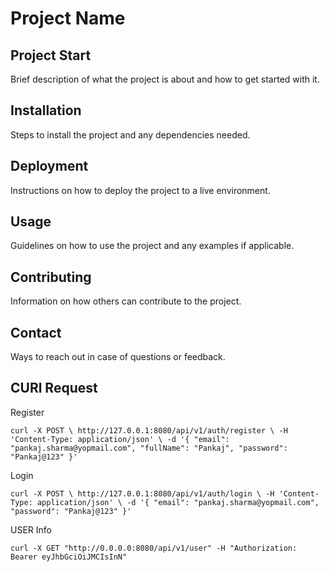 # Project Name

## Project Start
Brief description of what the project is about and how to get started with it.

## Installation
Steps to install the project and any dependencies needed.

## Deployment
Instructions on how to deploy the project to a live environment.

## Usage
Guidelines on how to use the project and any examples if applicable.

## Contributing
Information on how others can contribute to the project.

## Contact
Ways to reach out in case of questions or feedback.


## CURl Request
Register

`curl -X POST \
    http://127.0.0.1:8080/api/v1/auth/register \
    -H 'Content-Type: application/json' \
    -d '{
    "email": "pankaj.sharma@yopmail.com",
    "fullName": "Pankaj",
    "password": "Pankaj@123"
}'`

Login

`curl -X POST \
    http://127.0.0.1:8080/api/v1/auth/login \
    -H 'Content-Type: application/json' \
    -d '{
    "email": "pankaj.sharma@yopmail.com",
    "password": "Pankaj@123"
}'`

USER Info

`curl -X GET "http://0.0.0.0:8080/api/v1/user" -H "Authorization: Bearer eyJhbGciOiJMCIsInN"
`